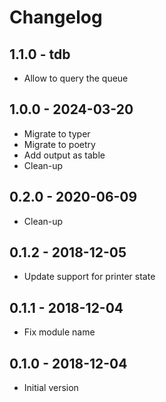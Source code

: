 # Changelog

## 1.1.0 - tdb

- Allow to query the queue

## 1.0.0 - 2024-03-20

- Migrate to typer
- Migrate to poetry
- Add output as table
- Clean-up

## 0.2.0 - 2020-06-09

- Clean-up

## 0.1.2 - 2018-12-05

- Update support for printer state

## 0.1.1 - 2018-12-04

- Fix module name

## 0.1.0 - 2018-12-04

- Initial version

